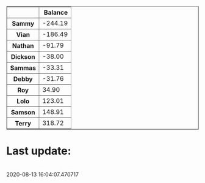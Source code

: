 <table border="1" class="dataframe">
  <thead>
    <tr style="text-align: right;">
      <th></th>
      <th>Balance</th>
    </tr>
  </thead>
  <tbody>
    <tr>
      <th>Sammy</th>
      <td>-244.19</td>
    </tr>
    <tr>
      <th>Vian</th>
      <td>-186.49</td>
    </tr>
    <tr>
      <th>Nathan</th>
      <td>-91.79</td>
    </tr>
    <tr>
      <th>Dickson</th>
      <td>-38.00</td>
    </tr>
    <tr>
      <th>Sammas</th>
      <td>-33.31</td>
    </tr>
    <tr>
      <th>Debby</th>
      <td>-31.76</td>
    </tr>
    <tr>
      <th>Roy</th>
      <td>34.90</td>
    </tr>
    <tr>
      <th>Lolo</th>
      <td>123.01</td>
    </tr>
    <tr>
      <th>Samson</th>
      <td>148.91</td>
    </tr>
    <tr>
      <th>Terry</th>
      <td>318.72</td>
    </tr>
  </tbody>
</table><H1>Last update:</h1><br>2020-08-13 16:04:07.470717